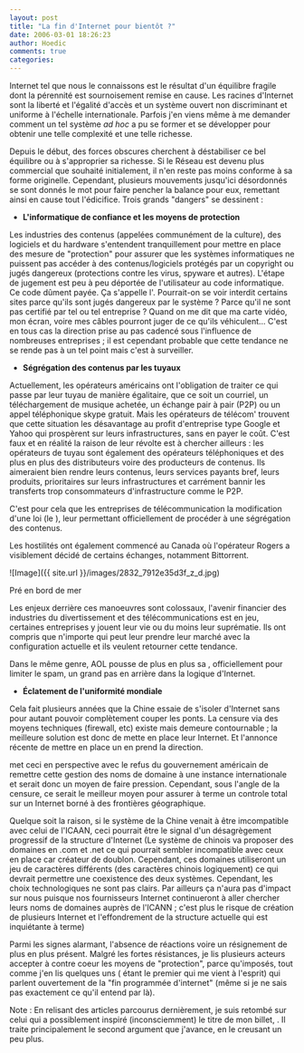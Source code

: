 ```yaml
---
layout: post
title: "La fin d'Internet pour bientôt ?"
date: 2006-03-01 18:26:23
author: Hoedic
comments: true
categories: 
---
```



Internet tel que nous le connaissons est le résultat d'un équilibre fragile dont la pérennité est sournoisement remise en cause. Les racines d'Internet sont la liberté et l'égalité d'accès et un système ouvert non discriminant et uniforme à l'échelle internationale. Parfois j'en viens même à me demander comment un tel système *ad hoc* a pu se former et se développer pour obtenir une telle complexité et une telle richesse.

Depuis le début, des forces obscures cherchent à déstabiliser ce bel équilibre ou à s'approprier sa richesse. Si le Réseau est devenu plus commercial que souhaité initialement, il n'en reste pas moins conforme à sa forme originelle. Cependant, plusieurs mouvements jusqu'ici désordonnés se sont donnés le mot pour faire pencher la balance pour eux, remettant ainsi en cause tout l'édicifice. Trois grands "dangers" se dessinent :

-  **L'informatique de confiance et les moyens de protection**

Les industries des contenus (appelées communément de la culture), des logiciels et du hardware s'entendent tranquillement pour mettre en place des mesure de "protection" pour assurer que les systèmes informatiques ne puissent pas accéder à des contenus/logiciels protégés par un copyright ou jugés dangereux (protections contre les virus, spyware et autres). L'étape de jugement est peu à peu déportée de l'utilisateur au code informatique. Ce code  dûment payée. Ça s'appelle l'. Pourrait-on se voir interdit certains sites parce qu'ils sont jugés dangereux par le système ? Parce qu'il ne sont pas certifié par tel ou tel entreprise ? Quand on me dit que ma carte vidéo, mon écran, voire mes câbles pourront juger de ce qu'ils véhiculent... C'est en tous cas la direction prise au pas cadencé sous l'influence de nombreuses entreprises ; il est cependant probable que cette tendance ne se rende pas à un tel point mais c'est à surveiller.

-  **Ségrégation des contenus par les tuyaux**

Actuellement, les opérateurs américains ont l'obligation de traiter ce qui passe par leur tuyau de manière égalitaire, que ce soit un courriel, un téléchargement de musique achetée, un échange pair à pair (P2P) ou un appel téléphonique skype gratuit. Mais les opérateurs de télécom' trouvent que cette situation les désavantage au profit d'entreprise type Google et Yahoo qui prospèrent sur leurs infrastructures, sans en payer le coût. C'est faux et en réalité la raison de leur révolte est à chercher ailleurs : les opérateurs de tuyau sont également des opérateurs téléphoniques et des plus en plus des distributeurs voire des producteurs de contenus. Ils aimeraient bien rendre leurs contenus, leurs services payants bref, leurs produits, prioritaires sur leurs infrastructures et carrément bannir les transferts trop consommateurs d'infrastructure comme le P2P.

C'est pour cela que les entreprises de télécommunication  la modification d'une loi (le ), leur permettant officiellement de procéder à une ségrégation des contenus.

Les hostilités ont également commencé au Canada où l'opérateur Rogers a visiblement décidé de  certains échanges, notamment Bittorrent.

![Image]({{ site.url }}/images/2832_7912e35d3f_z_d.jpg)
<div class="photoattrib">Pré en bord de mer</div>


Les enjeux derrière ces manoeuvres sont colossaux, l'avenir  financier des industries du divertissement et des télécommunications est en jeu, certaines entreprises y jouent leur vie ou du moins leur suprématie. Ils ont compris que n'importe qui peut leur prendre leur marché avec la configuration actuelle et ils veulent retourner cette tendance.

Dans le même genre, AOL pousse de plus en plus sa , officiellement pour limiter le spam, un grand pas en arrière dans la logique d'Internet.

-  **Éclatement de l'uniformité mondiale**

Cela fait plusieurs années que la Chine essaie de s'isoler d'Internet sans pour autant pouvoir complètement couper les ponts. La censure via des moyens techniques (firewall, etc) existe mais demeure contournable ; la meilleure solution est donc de mette en place leur Internet. Et l'annonce récente de mettre en place un  en prend la direction.

 met ceci en perspective avec le refus du gouvernement américain de remettre cette gestion des noms de domaine à une instance internationale et serait donc un moyen de faire pression. Cependant, sous l'angle de la censure, ce serait le meilleur moyen pour assurer à terme un controle total sur un Internet borné à des frontières géographique.

Quelque soit la raison, si le système de la Chine venait à être imcompatible avec celui de l'ICAAN, ceci pourrait être le signal d'un désagrègement progressif de la structure d'Internet (Le système de chinois va proposer des domaines en .com et .net ce qui pourrait sembler incompatible avec ceux en place car créateur de doublon. Cependant, ces domaines utiliseront un jeu de caractères différents (des caractères chinois logiquement) ce qui devrait permettre une coexistence des deux systèmes. Cependant, les choix technologiques ne sont pas clairs. Par ailleurs ça n'aura pas d'impact sur nous puisque nos fournisseurs Internet continueront à aller chercher leurs noms de domaines auprès de l'ICANN ; c'est plus le risque de création de plusieurs Internet et l'effondrement de la structure actuelle qui est inquiétante à terme)

Parmi les signes alarmant, l'absence de réactions voire un résignement de plus en plus présent. Malgré les fortes résistances, je lis plusieurs acteurs accepter à contre coeur les moyens de "protection", parce qu'imposés, tout comme j'en lis quelques uns ( étant le premier qui me vient à l'esprit) qui parlent ouvertement de la "fin programmée d'internet" (même si je ne sais pas exactement ce qu'il entend par là).

Note : En relisant des articles parcourus dernièrement, je suis retombé sur celui qui a possiblement inspiré (inconsciemment) le titre de mon billet, . Il traite principalement le second argument que j'avance, en le creusant un peu plus.